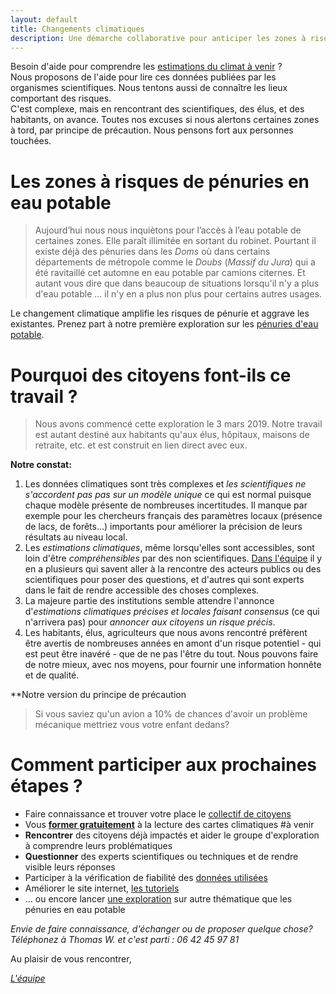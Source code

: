 ```yaml
---
layout: default
title: Changements climatiques
description: Une démarche collaborative pour anticiper les zones à risques sur la métropole et les outre-mer.
---
```


Besoin d'aide pour comprendre les [estimations du climat à venir](../donnees) ?   
Nous proposons de l'aide pour lire ces données publiées par les organismes scientifiques. Nous tentons aussi de connaître les lieux comportant des risques.   
C'est complexe, mais en rencontrant des scientifiques, des élus, et des habitants, on avance. Toutes nos excuses si nous alertons certaines zones à tord, par principe de précaution. Nous pensons fort aux personnes touchées.    

# Les zones à risques de pénuries en eau potable

>Aujourd’hui nous nous inquiètons pour l’accès à l’eau potable de certaines zones. Elle paraît illimitée en sortant du robinet. Pourtant il existe déjà des pénuries dans les *Doms* où dans certains départements de métropole comme le *Doubs* (*Massif du Jura*) qui a été ravitaillé cet automne en eau potable par camions citernes. Et autant vous dire que dans beaucoup de situations lorsqu'il n'y a plus d'eau potable ... il n'y en a plus non plus pour certains autres usages.

Le changement climatique amplifie les risques de pénurie et aggrave les existantes. Prenez part à notre première exploration sur les [pénuries d'eau potable](../risques-penurie-eau).

# Pourquoi des citoyens font-ils ce travail ? 

> Nous avons commencé cette exploration le 3 mars 2019. Notre travail est autant destiné aux habitants qu'aux élus, hôpitaux, maisons de retraite, etc. et est construit en lien direct avec eux. 

**Notre constat:**
1. Les données climatiques sont très complexes et *les scientifiques ne s'accordent pas pas sur un modèle unique* ce qui est normal puisque chaque modèle présente de nombreuses incertitudes. Il manque par exemple pour les chercheurs français des paramètres locaux (présence de lacs, de forêts...) importants pour améliorer la précision de leurs résultats au niveau local.
2. Les *estimations climatiques*, même lorsqu'elles sont accessibles, sont loin d'être *compréhensibles* par des non scientifiques. [Dans l'équipe](../collectif) il y en a plusieurs qui savent aller à la rencontre des acteurs publics ou des scientifiques pour poser des questions, et d'autres qui sont experts dans le fait de rendre accessible des choses complexes.
3. La majeure partie des institutions semble attendre l'annonce d'*estimations climatiques précises et locales faisant consensus* (ce qui n'arrivera pas) pour *annoncer aux citoyens un risque précis*.
4. Les habitants, élus, agriculteurs que nous avons rencontré préfèrent être avertis de nombreuses années en amont d'un risque potentiel - qui est peut être inavéré - que de ne pas l'être du tout. Nous pouvons faire de notre mieux, avec nos moyens, pour fournir une information honnête et de qualité.

**Notre version du principe de précaution

> Si vous saviez qu'un avion a 10% de chances d'avoir un problème mécanique mettriez vous votre enfant dedans? 

# Comment participer aux prochaines étapes ?

* Faire connaissance et trouver votre place le [collectif de citoyens](../collectif)
* Vous [**former gratuitement**](https://www.meetup.com/fr-FR/zones-a-risques/) à la lecture des cartes climatiques #à venir
* **Rencontrer** des citoyens déjà impactés et aider le groupe d'exploration à comprendre leurs problématiques
* **Questionner** des experts scientifiques ou techniques et de rendre visible leurs réponses
* Participer à la vérification de fiabilité des [données utilisées](../donnees)
* Améliorer le site internet, [les tutoriels](https://github.com/anticiper/anticiper.github.io)
* ... ou encore lancer [une exploration](../methode) sur autre thématique que les pénuries en eau potable

*Envie de faire connaissance, d'échanger ou de proposer quelque chose? Téléphonez à Thomas W. et c'est parti : 06 42 45 97 81*

Au plaisir de vous rencontrer,

*[L'équipe](../collectif)*

